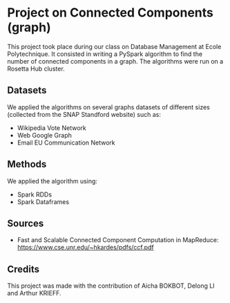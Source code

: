 # Project on Connected Components (graph)
This project took place during our class on Database Management at Ecole Polytechnique. It consisted in writing a PySpark algorithm to find the number of connected components in a graph. The algorithms were run on a Rosetta Hub cluster.

## Datasets
We applied the algorithms on several graphs datasets of different sizes (collected from the SNAP Standford website) such as:
- Wikipedia Vote Network
- Web Google Graph
- Email EU Communication Network

## Methods
We applied the algorithm using:
- Spark RDDs
- Spark Dataframes

## Sources
- Fast and Scalable Connected Component Computation in MapReduce: https://www.cse.unr.edu/~hkardes/pdfs/ccf.pdf

## Credits
This project was made with the contribution of Aicha BOKBOT, Delong LI and Arthur KRIEFF.
